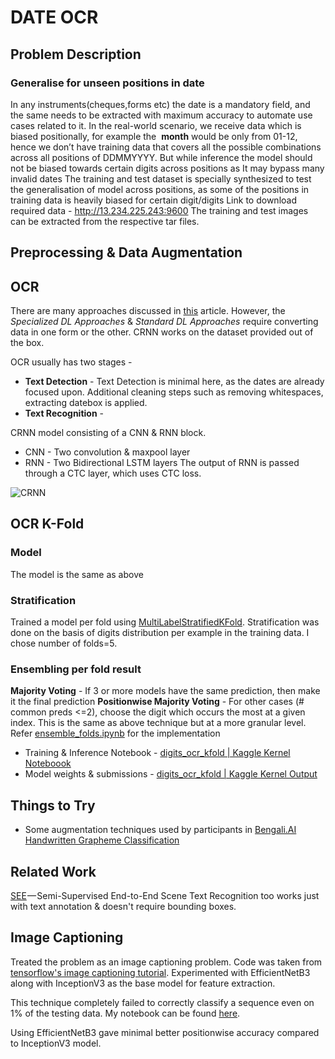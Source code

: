 # DATE OCR
## Problem Description
### Generalise for unseen positions in date

In any instruments(cheques,forms etc) the date is a mandatory field, and the same needs to be
extracted with maximum accuracy to automate use cases related to it.
In the real-world scenario, we receive data which is biased positionally, for example the ​ **month**
would be only from 01-12, hence we don’t have training data that covers all the possible
combinations across all positions of DDMMYYYY.
But while inference the model should not be biased towards certain digits across positions as It
may bypass many invalid dates
The training and test dataset is specially synthesized to test the generalisation of model across
positions, as some of the positions in training data is heavily biased for certain digit/digits
Link to download required data - ​http://13.234.225.243:9600
The training and test images can be extracted from the respective tar files.

## Preprocessing & Data Augmentation

## OCR
There are many approaches discussed in [this](https://towardsdatascience.com/a-gentle-introduction-to-ocr-ee1469a201aa) article. However, the *Specialized DL Approaches* & *Standard DL Approaches* require converting data in one form or the other. CRNN works on the dataset provided out of the box.

OCR usually has two stages -
* **Text Detection** - Text Detection is minimal here, as the dates are already focused upon. Additional cleaning steps such as removing whitespaces, extracting datebox is applied.
* **Text Recognition** -

CRNN model consisting of a CNN & RNN block.
* CNN - Two convolution & maxpool layer
* RNN - Two Bidirectional LSTM layers
The output of RNN is passed through a CTC layer, which uses CTC loss.

![CRNN](https://miro.medium.com/max/894/0*nGWtig3Cd0Jma2nX)

## OCR K-Fold
### Model
The model is the same as above

### Stratification
Trained a model per fold using [MultiLabelStratifiedKFold](https://github.com/trent-b/iterative-stratification). Stratification was done on the basis of digits distribution per example in the training data. I chose number of folds=5.

### Ensembling per fold result
**Majority Voting** - If 3 or more models have the same prediction, then make it the final prediction
**Positionwise Majority Voting** - For other cases (# common preds <=2), choose the digit which occurs the most at a given index. This is the same as above technique but at a more granular level.
Refer [ensemble_folds.ipynb](ensemble_folds.ipynb) for the implementation

* Training & Inference Notebook - [digits_ocr_kfold | Kaggle Kernel Noteboook](https://www.kaggle.com/aditya08/digits-ocr-kfold?scriptVersionId=46308584)
* Model weights & submissions - [digits_ocr_kfold | Kaggle Kernel Output](https://www.kaggle.com/aditya08/digits-ocr-kfold/output?scriptVersionId=46308584)

## Things to Try
* Some augmentation techniques used by participants in [Bengali.AI Handwritten Grapheme Classification](https://www.kaggle.com/c/bengaliai-cv19)

## Related Work
[SEE](https://arxiv.org/pdf/1712.05404.pdf) — Semi-Supervised End-to-End Scene Text Recognition too works just with text annotation & doesn't require bounding boxes.

## Image Captioning
Treated the problem as an image captioning problem. Code was taken from [tensorflow's image captioning tutorial](https://www.tensorflow.org/tutorials/text/image_captioning). Experimented with EfficientNetB3 along with InceptionV3 as the base model for feature extraction.

This technique completely failed to correctly classify a sequence even on 1% of the testing data. My notebook can be found [here](notebooks/image_captioning.ipynb).

Using EfficientNetB3 gave minimal better positionwise accuracy compared to InceptionV3 model.